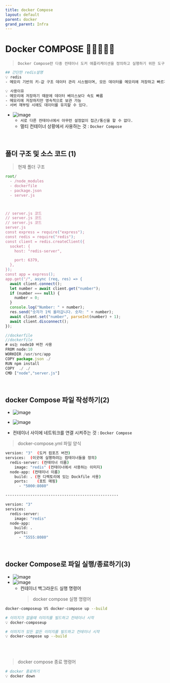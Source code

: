 ```yaml
---
title: docker Compose
layout: default
parent: docker
grand_parent: Infra
---
```

# Docker COMPOSE 🎯💡🔥📌✅

> `Docker Compose란 다중 컨테이너 도커 애플리케이션을 정의하고 실행하기 위한 도구`

```bash
## 간단한 redis설명
💡 redis
- 메모리 기반의 키-값 구조 데이터 관리 시스템이며, 모든 데이터를 메모리에 저장하고 빠르게 조회할 수 있는 비관계형 데이터 베이스이다

💡 사용이유
- 메모리에 저장하기 때문에 데이터 베이스보다 속도 빠름
- 메모리에 저장하지만 영속적으로 보관 가능
- 서버 재부팅 시에도 데이터를 유지할 수 있다.
```

- ![image](../../image/d19.png)
  - `서로 다른 컨테이너에서 아무런 설정없이 접근/통신을 할 수 없다.`
  - 멀티 컨테이너 상황에서 사용하는 것 : `Docker Compose`

<br />

## 폴더 구조 및 소스 코드 (1)

> 현재 폴더 구조

```js
root/
  - /node_modules
  - dockerfile
  - package.json
  - server.js



// server.js 코드
// server.js 코드
// server.js 코드
server.js
const express = require("express");
const redis = require("redis");
const client = redis.createClient({
  socket: {
    host: "redis-server",

    port: 6379,
  },
});
const app = express();
app.get("/", async (req, res) => {
  await client.connect();
  let number = await client.get("number");
  if (number === null) {
    number = 0;
  }
  console.log("Number: " + number);
  res.send("숫자가 1씩 올라갑니다. 숫자: " + number);
  await client.set("number", parseInt(number) + 1);
  await client.disconnect();
});

//dockerfile
//dockerfile
# os는 node10 버전 사용
FROM node:10
WORKDIR /usr/src/app
COPY package.json ./
RUN npm install
COPY  ./ ./
CMD ["node","server.js"]
```

<br />

## docker Compose 파일 작성하기(2)

- ![image](../../image/d21.png)
- ![image](../../image/d20.png)

- 컨테이너 사이에 네트워크를 연결 시켜주는 것 : `Docker Compose`

> docker-compose.yml 파일 양식

```bash
version: "3"  (도커 컴포즈 버전)
services:  (이곳에 실행하려는 컴테이너들을 정의)
  redis-server: (컨테이너 이름)
    image: "redis" (컨테이너에서 사용하는 이미지)
  node-app: (컨테이너 이름)
    build: . (현 디렉토리에 있는 Dockfile 사용)
    ports:    (포트 매핑)
      - "5000:8080"

--------------------------------------------------

version: "3"
services:
  redis-server:
    image: "redis"
  node-app:
    build: .
    ports:
      - "5555:8080"
```

<br />

## docker Compose로 파일 실행/종료하기(3)

- ![image](../../image/d22.png)
- ![image](../../image/d24.png)
  - 컨테이너 백그라운드 실행 명령어
    > docker compose 실행 명령어

```bash
docker-composeup VS docker-compose up --build

# 이미지가 없을때 이미지를 빌드하고 컨테이너 시작
💡 docker-composeup

# 이미지가 있든 없든 이미지를 빌드하고 컨테이너 시작
💡 docker-compose up --build
```

<br />
<br />

> docker compose 종료 명령어

```bash
# docker 종료하기
💡 docker down
```
